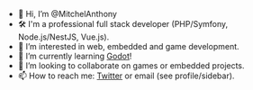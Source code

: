 - 👋 Hi, I’m @MitchelAnthony
- 🛠 I'm a professional full stack developer (PHP/Symfony, Node.js/NestJS, Vue.js).
- 👀 I’m interested in web, embedded and game development.
- 🌱 I’m currently learning [Godot](https://godotengine.org/)!
- 💞️ I’m looking to collaborate on games or embedded projects.
- 📫 How to reach me: [Twitter](https://twitter.com/mitchelanthony) or email (see profile/sidebar).

<!---
MitchelAnthony/MitchelAnthony is a ✨ special ✨ repository because its `README.md` (this file) appears on your GitHub profile.
You can click the Preview link to take a look at your changes.
--->
